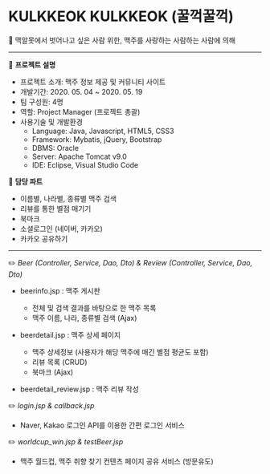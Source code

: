 # KULKKEOK KULKKEOK (꿀꺽꿀꺽)
🍺 맥알못에서 벗어나고 싶은 사람 위한, 맥주를 사랑하는 사람하는 사람에 의해

* * *
🔖  **프로젝트 설명**
- 프로젝트 소개: 맥주 정보 제공 및 커뮤니티 사이트
- 개발기간: 2020. 05. 04 ~ 2020. 05. 19
- 팀 구성원: 4명
- 역할: Project Manager (프로젝트 총괄)
- 사용기술 및 개발환경
  - Language: Java, Javascript, HTML5, CSS3
  - Framework: Mybatis, jQuery, Bootstrap
  - DBMS: Oracle
  - Server: Apache Tomcat v9.0
  - IDE: Eclipse, Visual Studio Code
 
🔖 **담당 파트**
  - 이름별, 나라별, 종류별 맥주 검색
  - 리뷰를 통한 별점 매기기
  - 북마크
  - 소셜로그인 (네이버, 카카오)
  - 카카오 공유하기

* * *
✏️ _Beer (Controller, Service, Dao, Dto) & Review (Controller, Service, Dao, Dto)_
  
  - beerinfo.jsp : 맥주 게시판
    - 전체 및 검색 결과를 바탕으로 한 맥주 목록
    - 맥주 이름, 나라, 종류별 검색 (Ajax)
 
  - beerdetail.jsp : 맥주 상세 페이지
    - 맥주 상세정보 (사용자가 해당 맥주에 매긴 별점 평균도 포함)
    - 리뷰 목록 (CRUD)
    - 북마크 (Ajax)
    
  - beerdetail_review.jsp : 맥주 리뷰 작성

✏️ _login.jsp & callback.jsp_

  - Naver, Kakao 로그인 API를 이용한 간편 로그인 서비스

✏️ _worldcup_win.jsp & testBeer.jsp_
  - 맥주 월드컵, 맥주 취향 찾기 컨텐츠 페이지 공유 서비스 (방문유도)

